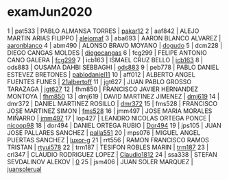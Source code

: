 # examJun2020


1 | pat533 | PABLO ALMANSA TORRES | [pakar12](pakar12.md)
2 | aaf842 | ALEJO MARTIN ARIAS FILIPPO | [alejomaf](alejomaf.md)
3 | aba693 | AARON BLANCO ALVAREZ | [aaronblanco](aaronblanco.md)
4 | abm490 | ALONSO BRAVO MOYANO | [dogudo](dogudo.md)
5 | dcm228 | DIEGO CANGAS MOLDES | [diegocangas](diegocangas.md)
6 | fcg299 | FELIPE ANTONIO CANO GALERA | [fcg299](fcg299.md)
7 | icb163 | ISMAEL CRUZ BELLO | [icb163](icb163.md)
8 | ods883 | OUSAMA DAHBI SEBBAGHI | [ods883](ods883.md)
9 | peb778 | PABLO DANIEL ESTEVEZ BRETONES | [pablodaniel11](pablodaniel11.md)
10 | aff012 | ALBERTO ANGEL FUENTES FUNES | [21albertoff](21albertoff.md)
11 | jgt627 | JUAN PABLO GROSSO TARAZAGA | [jgt627](jgt627.md)
12 | fhm850 | FRANCISCO JAVIER HERNANDEZ MONTOYA | [fhm850](fhm850.md)
13 | dmj619 | DAVID MARTINEZ JIMENEZ | [dmj619](dmj619.md)
14 | dmr372 | DANIEL MARTINEZ ROSILLO | [dmr372](dmr372.md)
15 | fms528 | FRANCISCO JOSE MARTINEZ SIMON | [fms528](fms528.md)
16 | jmm497 | JOSE MARIA MORALES MIÑARRO | [jmm497](jmm497.md)
17 | lop427 | LEANDRO NICOLAS ORTEGA PONCE | [nicoop98](nicoop98.md)
18 | dor494 | DANIEL ORTEGA RUBIO | [Dor494](Dor494.md)
19 | jps105 | JUAN JOSE PALLARES SANCHEZ | [palla551](palla551.md)
20 | mps076 | MIGUEL ANGEL PUERTAS SANCHEZ | [luxor-g](luxor-g.md)
21 | rrt556 | RAMON FRANCISCO RAMOS TRISTAN | [rtyui578](rtyui578.md)
22 | trm187 | TESIFON ROBLES MARIN | [trm187](trm187.md)
23 | crl347 | CLAUDIO RODRIGUEZ LOPEZ | [Claudio1812](Claudio1812.md)
24 | ssa338 | STEFAN SEVDALINOV ALEKOV | [0](0.md)
25 | jsm406 | JUAN SOLER MARQUEZ | [juansolerual](juansolerual.md)
